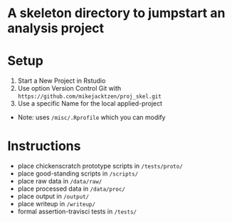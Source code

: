 # A skeleton directory to jumpstart an analysis project

# Setup

1. Start a New Project in Rstudio 
2. Use option Version Control Git with  
`https://github.com/mikejacktzen/proj_skel.git`
3. Use a specific Name for the local applied-project

* Note: uses `/misc/.Rprofile` which you can modify


# Instructions

* place chickenscratch prototype scripts in `/tests/proto/`
* place good-standing scripts in `/scripts/`
* place raw data in `/data/raw/`
* place processed data in `/data/proc/`
* place output in `/output/`
* place writeup in `/writeup/`
* formal assertion-travisci tests in `/tests/`

